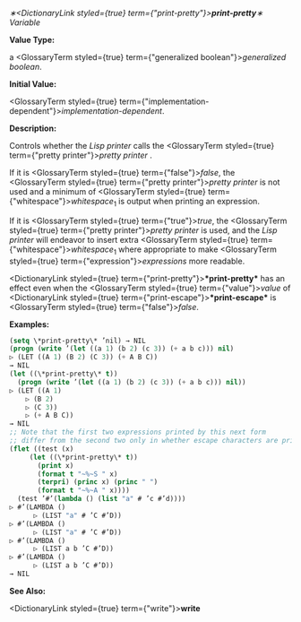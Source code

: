 *∗<DictionaryLink styled={true} term={"print-pretty"}><b>*print-pretty*</b></DictionaryLink>∗ Variable* 



**Value Type:** 



a <GlossaryTerm styled={true} term={"generalized boolean"}><i>generalized boolean</i></GlossaryTerm>. 



**Initial Value:** 



<GlossaryTerm styled={true} term={"implementation-dependent"}><i>implementation-dependent</i></GlossaryTerm>. 



**Description:** 



Controls whether the *Lisp printer* calls the <GlossaryTerm styled={true} term={"pretty printer"}><i>pretty printer</i></GlossaryTerm> . 



If it is <GlossaryTerm styled={true} term={"false"}><i>false</i></GlossaryTerm>, the <GlossaryTerm styled={true} term={"pretty printer"}><i>pretty printer</i></GlossaryTerm> is not used and a minimum of <GlossaryTerm styled={true} term={"whitespace"}><i>whitespace</i></GlossaryTerm><sub>1</sub> is output when printing an expression. 



If it is <GlossaryTerm styled={true} term={"true"}><i>true</i></GlossaryTerm>, the <GlossaryTerm styled={true} term={"pretty printer"}><i>pretty printer</i></GlossaryTerm> is used, and the *Lisp printer* will endeavor to insert extra <GlossaryTerm styled={true} term={"whitespace"}><i>whitespace</i></GlossaryTerm><sub>1</sub> where appropriate to make <GlossaryTerm styled={true} term={"expression"}><i>expressions</i></GlossaryTerm> more readable. 



<DictionaryLink styled={true} term={"print-pretty"}><b>\*print-pretty\*</b></DictionaryLink> has an effect even when the <GlossaryTerm styled={true} term={"value"}><i>value</i></GlossaryTerm> of <DictionaryLink styled={true} term={"print-escape"}><b>\*print-escape\*</b></DictionaryLink> is <GlossaryTerm styled={true} term={"false"}><i>false</i></GlossaryTerm>. 







 



 



**Examples:**
```lisp
(setq \*print-pretty\* ’nil) → NIL 
(progn (write ’(let ((a 1) (b 2) (c 3)) (+ a b c))) nil) 
▷ (LET ((A 1) (B 2) (C 3)) (+ A B C)) 
→ NIL 
(let ((\*print-pretty\* t)) 
  (progn (write ’(let ((a 1) (b 2) (c 3)) (+ a b c))) nil)) 
▷ (LET ((A 1) 
	▷ (B 2) 
	▷ (C 3)) 
    ▷ (+ A B C)) 
→ NIL 
;; Note that the first two expressions printed by this next form 
;; differ from the second two only in whether escape characters are printed. ;; In all four cases, extra whitespace is inserted by the pretty printer. 
(flet ((test (x) 
	 (let ((\*print-pretty\* t)) 
	   (print x) 
	   (format t "~%~S " x) 
	   (terpri) (princ x) (princ " ") 
	   (format t "~%~A " x)))) 
  (test ’#’(lambda () (list "a" # ’c #’d)))) 
▷ #’(LAMBDA () 
      ▷ (LIST "a" # ’C #’D)) 
▷ #’(LAMBDA () 
      ▷ (LIST "a" # ’C #’D)) 
▷ #’(LAMBDA () 
      ▷ (LIST a b ’C #’D)) 
▷ #’(LAMBDA () 
      ▷ (LIST a b ’C #’D)) 
→ NIL 
```
**See Also:** 



<DictionaryLink styled={true} term={"write"}><b>write</b></DictionaryLink> 



